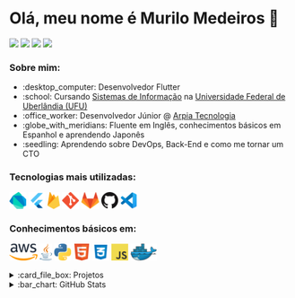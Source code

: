 <!DOCTYPE html>
<html>
   <body>
      <h1> Olá, meu nome é Murilo Medeiros 👋 </h1>
      <p>
         <a href="https://www.linkedin.com/in/murilo-medeiros-07452314a/">
          <img src="https://img.shields.io/badge/LinkedIn-3D6098?style=flat&logo=linkedin&labelColor=3D6098" height=25/></a>
         <a href="https://twitter.com/muthmedeiros">
          <img src="https://img.shields.io/badge/twitter-%231DA1F2.svg?&style=flat&logo=twitter&logoColor=white" height=25/></a>
         <a href="https://www.instagram.com/muthmedeiros">
          <img src="https://img.shields.io/badge/instagram-%23E4405F.svg?&style=flat&logo=instagram&logoColor=white" height=25/></a>
         <img src="https://visitor-badge.glitch.me/badge?page_id=muthmedeiros&left_text=Visitantes&right_color=red" height=25>
      </p>
      <h3> Sobre mim: </h3>
      <ul>
        <li>:desktop_computer: Desenvolvedor Flutter
        <li>:school: Cursando <a href="http://www.portal.facom.ufu.br/graduacao/sistemas-de-informacao-campus-santa-monica">Sistemas de Informação</a> na <a href="https://ufu.br/">Universidade Federal de Uberlândia (UFU)</a>
        <li>:office_worker: Desenvolvedor Júnior @ <a href="https://arpiatecnologia.com.br/">Arpia Tecnologia</a>
        <li>:globe_with_meridians: Fluente em Inglês, conhecimentos básicos em Espanhol e aprendendo Japonês
        <li>:seedling: Aprendendo sobre DevOps, Back-End e como me tornar um CTO
      </ul>
      <h3 align="left">
        Tecnologias mais utilizadas: 
      </h3>
      <p>
        <a href="https://dart.dev/" title="Dart"><img src="logos/dart.png" height=30/></a>
        <a href="https://flutter.dev/" title="Flutter"><img src="logos/flutter.png" height=30/></a>
        <a href="https://firebase.google.com/" title="Firebase"><img src="logos/firebase.png" height=30/></a>
        <a href="https://git-scm.com/" title="Git"><img src="logos/git.png" height=30/></a>
        <a href="https://gitlab.com/" title="GitLab"><img src="logos/gitlab.png" height=30/></a>
        <a href="https://github.com/" title="GitHub"><img src="logos/github.png" height=30/></a>
        <a href="https://code.visualstudio.com/" title="Visual Studio Code"><img src="logos/vscode.png" height=30/></a>
      </p>
      <h3 align="left">
        Conhecimentos básicos em: 
      </h3>
      <p>
        <a href="https://aws.amazon.com/pt/" title="AWS"><img src="logos/aws.png" height=30/></a>
        <a href="https://www.java.com/pt-BR/" title="Java"><img src="logos/java.png" height=30/></a>
        <a href="https://www.python.org/" title="Python"><img src="logos/python.png" height=30/></a>
        <a href="https://pt.wikipedia.org/wiki/HTML" title="HTML"><img src="logos/html5.png" height=30/></a>
        <a href="https://pt.wikipedia.org/wiki/Cascading_Style_Sheets" title="CSS"><img src="logos/css3.png" height=30/></a>
        <a href="https://en.wikipedia.org/wiki/JavaScript" title="JavaScript"><img src="logos/javascript.png" height=30/></a>
        <a href="https://www.docker.com/" title="Docker"><img src="logos/docker.png" height=30/></a>
      </p>
      <details>
         <summary>:card_file_box: Projetos</summary>
            <br>
            <table>
               <thead>
                  <tr>
                     <th>Nome do Projeto</th>
                     <th>Tecnologias Utilizadas</th>
                     <th>Descrição</th>
                  </tr>
               </thead>
               <tbody>
                  <tr>
                     <td><a href='https://github.com/muthmedeiros/tela_de_login_com_flutter'>Tela de Login</a></td>
                     <td>Flutter, <a href="https://pub.dev/packages/mobx">MobX</a>, <a href="https://modular.flutterando.com.br/">Modular</a> e Firebase</td>
                     <td>Telas simples de login e registro para aprendizado e reforço de conhecimentos em Flutter, gerência de estado, gerenciamento de rotas, autenticação e manipulação de banco de dados.</td>
                  </tr>
                  <tr>
                     <td><a href='https://github.com/muthmedeiros/NLW05_dev_quiz'>DevQuiz</a></td>
                     <td>Flutter</td>
                     <td>Projeto completo da NLW #05 da <a href="https://www.rocketseat.com.br/">Rocketseat</a> em que é criado um quiz sobre tecnologias com reações para respostas certas e erradas, além de contador de acertos.</td>
                  </tr>
                  <tr>
                     <td><a href='https://github.com/muthmedeiros/split.it'>Split.It</a></td>
                     <td>Flutter, MobX, Modular e Firebase</td>
                     <td>Projeto completo da Trilha Flutter do programa de aceleração <a href="https://www.rocketseat.com.br/ignite">Ignite</a>. Nele conseguimos criar uma lista de items a serem divididos, adicionar pessoas e calcular quanto cada um deve pagar no final.</td>
                  </tr>
                  <tr>
                     <td><a href='https://github.com/muthmedeiros/loja_virtual_responsiva'>Loja Virtual Responsiva</a></td>
                     <td>Flutter</td>
                     <td>Construção de tela simples que simula uma loja virtual para aprendizado e reforço de conhecimentos em responsividade com Flutter e como ele é importante no desenvolvimento de interfaces.</td>
                  </tr>
                  <tr>
                     <td><a href='https://github.com/muthmedeiros/olx_clone'>XLO</a></td>
                     <td>Flutter, MobX, <a href="https://pub.dev/packages/get_it">GetIt</a> e <a href="https://www.back4app.com/">Back4App</a></td>
                     <td>Clone da OLX desenvolvido em Flutter.</td>
                  </tr>
               </tbody>
           </table>
      </details>
      <details> 
         <summary>:bar_chart: GitHub Stats</summary>
            <br>
            <div align="center">
               <img height="170em" src="https://github-readme-stats.vercel.app/api?username=muthmedeiros&show_icons=true&count_private=true&include_all_commits=true&theme=calm">
               <img height="170em" src="https://github-readme-stats.vercel.app/api/top-langs/?username=muthmedeiros&layout=compact&theme=calm"><br>
               <img src="https://github-profile-trophy.vercel.app/?username=muthmedeiros&theme=onedark&row=1&column=6"><br>
               <img src="https://github-readme-streak-stats.herokuapp.com/?user=muthmedeiros&theme=calm">
            </div>
      </details> 
   </body>
</html>
